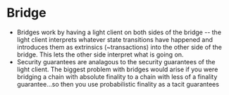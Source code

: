 # Bridge

* Bridges work by having a light client on both sides of the bridge -- the light client interprets whatever state transitions have happened and introduces them as extrinsics (~transactions) into the other side of the bridge. This lets the other side interpret what is going on.
* Security guarantees are analagous to the security guarantees of the light client. The biggest problem with bridges would arise if you were bridging a chain with absolute finality to a chain with less of a finality guarantee...so then you use probabilistic finality as a tacit guarantees 